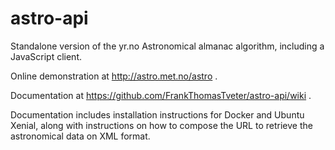 # astro-api
Standalone version of the yr.no Astronomical almanac algorithm, including a JavaScript client. 

Online demonstration at http://astro.met.no/astro . 

Documentation at https://github.com/FrankThomasTveter/astro-api/wiki .

Documentation includes installation instructions for Docker and Ubuntu Xenial, along with instructions on how to compose the URL to retrieve the astronomical data on XML format.
